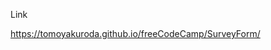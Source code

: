<p>Link</p>
<a href="https://tomoyakuroda.github.io/freeCodeCamp/SurveyForm/">https://tomoyakuroda.github.io/freeCodeCamp/SurveyForm/</a>